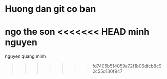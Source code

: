 # Huong dan git co ban

ngo the son
<<<<<<< HEAD
minh nguyen
=======

nguyen quang minh

>>>>>>> fd7405b514059a72f1b06dfcb8c92c55d130f947
